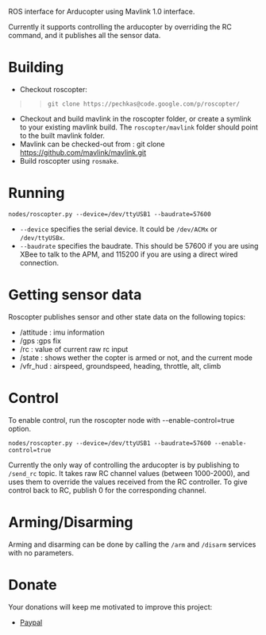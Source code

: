 ROS interface for Arducopter using Mavlink 1.0 interface.

Currently it supports controlling the arducopter by overriding the RC command, and it publishes all the sensor data.


# Building #
  * Checkout roscopter:
> > ` git clone https://pechkas@code.google.com/p/roscopter/ `
  * Checkout and build mavlink in the roscopter folder, or create a symlink to your existing mavlink build. The `roscopter/mavlink` folder should point to the built mavlink folder.
  * Mavlink can be checked-out from : git clone https://github.com/mavlink/mavlink.git
  * Build roscopter using `rosmake`.


# Running #
```
nodes/roscopter.py --device=/dev/ttyUSB1 --baudrate=57600 
```

  * `--device` specifies the serial device. It could be `/dev/ACMx` or `/dev/ttyUSBx`.
  * `--baudrate` specifies the baudrate. This should be 57600 if you are using XBee to talk to the APM, and 115200 if you are using a direct wired connection.


# Getting sensor data #
Roscopter publishes sensor and other state data on the following topics:

  * /attitude : imu information
  * /gps :gps fix
  * /rc : value of current raw rc input
  * /state : shows wether the copter is armed or not, and the current mode
  * /vfr\_hud : airspeed, groundspeed, heading, throttle, alt, climb

# Control #
To enable control, run the roscopter node with --enable-control=true option.
```
nodes/roscopter.py --device=/dev/ttyUSB1 --baudrate=57600 --enable-control=true
```
Currently the only way of controlling the arducopter is by publishing to `/send_rc` topic. It takes raw RC channel values (between 1000-2000), and uses them to override the values received from the RC controller. To give control back to RC, publish 0 for the corresponding channel.

# Arming/Disarming #
Arming and disarming can be done by calling the `/arm` and `/disarm` services with no parameters.


# Donate #
Your donations will keep me motivated to improve this project:
  * [Paypal](https://www.paypal.com/cgi-bin/webscr?cmd=_donations&business=A65VGXMBXH9BW&lc=US&item_name=ROSCopter&currency_code=USD&bn=PP%2dDonationsBF%3abtn_donate_SM%2egif%3aNonHosted)